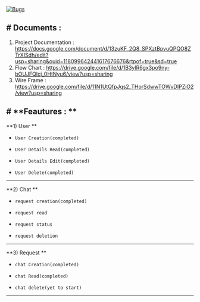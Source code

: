 [![Bugs](https://sonarcloud.io/api/project_badges/measure?project=fssa-batch3_elayaraman.ramalingam__web_project&metric=bugs)](https://sonarcloud.io/summary/new_code?id=fssa-batch3_elayaraman.ramalingam__web_project)

## # **Documents :**
1. Project Documentation : 
https://docs.google.com/document/d/13zuKF_2Q8_SPXztBpvuQPQO8ZTrXISdh/edit?usp=sharing&ouid=118099642441617676676&rtpof=true&sd=true
2. Flow Chart : 
https://drive.google.com/file/d/1B3ylR6gx3po9ny-bOUJFQIcj_0HtNyu6/view?usp=sharing
3. Wire Frame : 
https://drive.google.com/file/d/11N1UtQfpJqs2_THorSdwwTOWvDIPZiO2/view?usp=sharing

## # **Feautures : **
**1) User **
-     User Creation(completed)
-     User Details Read(completed)
-     User Details Edit(completed)
-     User Delete(completed)
------------
**2) Chat **
-     request creation(completed)
-     request read
-     request status 
-     request deletion

------------
**3) Request **
-     chat Creation(completed)
-     chat Read(completed)
-     chat delete(yet to start)
------------
